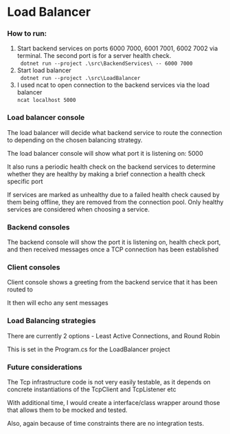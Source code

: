 <h1>Load Balancer</h1>


<h3>How to run:</h3>

1. Start backend services on ports 6000 7000, 6001 7001, 6002 7002 via terminal. The second port is for a server health check. <br> ` dotnet run --project .\src\BackendServices\ -- 6000 7000`
2. Start load balancer <br> ` dotnet run --project .\src\LoadBalancer`
3. I used ncat to open connection to the backend services via the load balancer <br> `ncat localhost 5000`

<h3> Load balancer console </h3>

The load balancer will decide what backend service to route the connection to depending on the chosen balancing strategy.

The load balancer console will show what port it is listening on: 5000

It also runs a periodic health check on the backend services to determine whether they are healthy by making a brief connection a health check specific port

If services are marked as unhealthy due to a failed health check caused by them being offline, they are removed from the connection pool. Only healthy services are considered when choosing a service.

<h3> Backend consoles </h3>

The backend console will show the port it is listening on, health check port, and then received messages once a TCP connection has been established

<h3> Client consoles </h3>

Client console shows a greeting from the backend service that it has been routed to

It then will echo any sent messages

<h3> Load Balancing strategies </h3>

There are currently 2 options - Least Active Connections, and Round Robin

This is set in the Program.cs for the LoadBalancer project

<h3> Future considerations </h3>

The Tcp infrastructure code is not very easily testable, as it depends on concrete instantiations of the TcpClient and TcpListener etc

With additional time, I would create a interface/class wrapper around those that allows them to be mocked and tested.

Also, again because of time constraints there are no integration tests. 
